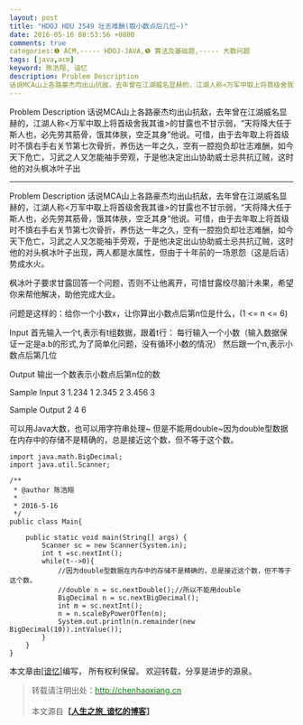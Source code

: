 ```yaml
---
layout: post
title: "HDOJ HDU 2549 壮志难酬(取小数点后几位~)"
date: 2016-05-16 08:53:56 +0800
comments: true
categories:❶ ACM,----- HDOJ-JAVA,❺ 算法及基础题,----- 大数问题
tags: [java,acm]
keyword: 陈浩翔, 谙忆
description: Problem Description 
话说MCA山上各路豪杰均出山抗敌，去年曾在江湖威名显赫的，江湖人称<万军中取上将首级舍我其谁>的甘露也不甘示弱，“天将降大任于斯人也，必先劳其筋骨，饿其体肤，空乏其身”他说。可惜，由于去年取上将首级时不慎右手右关节第七次骨折，养伤达一年之久，空有一腔抱负却壮志难酬，如今天下危亡，习武之人又怎能袖手旁观，于是他决定出山协助威士忌共抗辽贼，这时他的对头枫冰叶子出 
---
```



Problem Description 
话说MCA山上各路豪杰均出山抗敌，去年曾在江湖威名显赫的，江湖人称<万军中取上将首级舍我其谁>的甘露也不甘示弱，“天将降大任于斯人也，必先劳其筋骨，饿其体肤，空乏其身”他说。可惜，由于去年取上将首级时不慎右手右关节第七次骨折，养伤达一年之久，空有一腔抱负却壮志难酬，如今天下危亡，习武之人又怎能袖手旁观，于是他决定出山协助威士忌共抗辽贼，这时他的对头枫冰叶子出
<!-- more -->
----------

Problem Description
话说MCA山上各路豪杰均出山抗敌，去年曾在江湖威名显赫的，江湖人称<万军中取上将首级舍我其谁>的甘露也不甘示弱，“天将降大任于斯人也，必先劳其筋骨，饿其体肤，空乏其身”他说。可惜，由于去年取上将首级时不慎右手右关节第七次骨折，养伤达一年之久，空有一腔抱负却壮志难酬，如今天下危亡，习武之人又怎能袖手旁观，于是他决定出山协助威士忌共抗辽贼，这时他的对头枫冰叶子出现，两人都是水属性，但由于十年前的一场恩怨（这是后话）势成水火。

枫冰叶子要求甘露回答一个问题，否则不让他离开，可惜甘露绞尽脑汁未果，希望你来帮他解决，助他完成大业。

问题是这样的：给你一个小数x，让你算出小数点后第n位是什么，(1 <= n <= 6)

 

Input
首先输入一个t,表示有t组数据，跟着t行：
每行输入一个小数（输入数据保证一定是a.b的形式,为了简单化问题，没有循环小数的情况）
然后跟一个n,表示小数点后第几位

 

Output
输出一个数表示小数点后第n位的数

 

Sample Input
3
1.234 1
2.345 2
3.456 3
 

Sample Output
2
4
6


可以用Java大数，也可以用字符串处理~
但是不能用double~因为double型数据在内存中的存储不是精确的，总是接近这个数，但不等于这个数。


```
import java.math.BigDecimal;
import java.util.Scanner;

/**
 * @author 陈浩翔
 *
 * 2016-5-16
 */
public class Main{

	public static void main(String[] args) {
		Scanner sc = new Scanner(System.in);
		int t =sc.nextInt();
		while(t-->0){
			//因为double型数据在内存中的存储不是精确的，总是接近这个数，但不等于这个数。
			//double n = sc.nextDouble();//所以不能用double
			BigDecimal n = sc.nextBigDecimal();
			int m = sc.nextInt();
			n = n.scaleByPowerOfTen(m);
			System.out.println(n.remainder(new BigDecimal(10)).intValue());
		}
	}
}

```

本文章由<a href="http://chenhaoxiang.cn/">[谙忆]</a>编写， 所有权利保留。 
欢迎转载，分享是进步的源泉。
<blockquote cite='陈浩翔'>
<p background-color='#D3D3D3'>转载请注明出处：<a href='http://chenhaoxiang.cn'><font color="green">http://chenhaoxiang.cn</font></a><br><br>
本文源自<strong>【<a href='http://chenhaoxiang.cn' target='_blank'>人生之旅_谙忆的博客</a>】</strong></p>
</blockquote>
